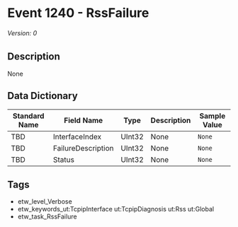 # Event 1240 - RssFailure
###### Version: 0

## Description
None

## Data Dictionary
|Standard Name|Field Name|Type|Description|Sample Value|
|---|---|---|---|---|
|TBD|InterfaceIndex|UInt32|None|`None`|
|TBD|FailureDescription|UInt32|None|`None`|
|TBD|Status|UInt32|None|`None`|

## Tags
* etw_level_Verbose
* etw_keywords_ut:TcpipInterface ut:TcpipDiagnosis ut:Rss ut:Global
* etw_task_RssFailure